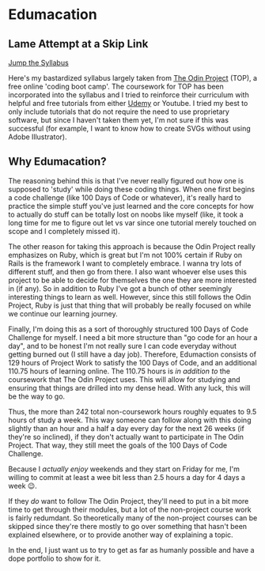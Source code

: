 # Edumacation

## Lame Attempt at a Skip Link
[Jump the Syllabus](https://github.com/metzessible/edumacation/wiki/Syllabus)

Here's my bastardized syllabus largely taken from [The Odin Project](https://www.theodinproject.com/) (TOP), a free online 'coding boot camp'. The coursework for TOP has been incorporated into the syllabus and I tried to reinforce their curriculum with helpful and free tutorials from either [Udemy](https://www.udemy.com/courses/search/?src=ukw&q=aria) or Youtube. I tried my best to only include tutorials that do not require the need to use proprietary software, but since I haven't taken them yet, I'm not sure if this was successful (for example, I want to know how to create SVGs without using Adobe Illustrator). 

## Why Edumacation?
The reasoning behind this is that I've never really figured out how one is supposed to 'study' while doing these coding things. When one first begins a code challenge (like 100 Days of Code or whatever), it's really hard to practice the simple stuff you've just learned and the core concepts for how to actually do stuff can be totally lost on noobs like myself (like, it took a long time for me to figure out let vs var since one tutorial merely touched on scope and I completely missed it).

The other reason for taking this approach is because the Odin Project really emphasizes on Ruby, which is great but I'm not 100% certain if Ruby on Rails is the framework I want to completely embrace. I wanna try lots of different stuff, and then go from there. I also want whoever else uses this project to be able to decide for themselves the one they are more interested in (if any). So in addition to Ruby I've got a bunch of other seemingly interesting things to learn as well. However, since this still follows the Odin Project, Ruby is just that thing that will probably be really focused on while we continue our learning journey. 

Finally, I'm doing this as a sort of thoroughly structured 100 Days of Code Challenge for myself. I need a bit more structure than "go code for an hour a day", and to be honest I'm not really sure I can code everyday without getting burned out (I still have a day job). Therefore, Edumaction consists of 129 hours of Project Work to satisfy the 100 Days of Code, and an additional 110.75 hours of learning online. The 110.75 hours is _in addition to_ the coursework that The Odin Project uses. This will allow for studying and ensuring that things are drilled into my dense head. With any luck, this will be the way to go.

Thus, the more than 242 total non-coursework hours roughly equates to 9.5 hours of study a week. This way someone can follow along with this doing slightly than an hour and a half a day every day for the next 26 weeks (if they're so inclined), if they don't actually want to participate in The Odin Project. That way, they still meet the goals of the 100 Days of Code Challenge.

Because I _actually enjoy_ weekends and they start on Friday for me, I'm willing to commit at least a wee bit less than 2.5 hours a day for 4 days a week 😉.

If they _do_ want to follow The Odin Project, they'll need to put in a bit more time to get through their modules, but a lot of the non-project course work is fairly redumdant. So theoretically many of the non-project courses can be skipped since they're there mostly to go over something that hasn't been explained elsewhere, or to provide another way of explaining a topic.

In the end, I just want us to try to get as far as humanly possible and have a dope portfolio to show for it.
